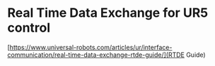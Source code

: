 # Real Time Data Exchange for UR5 control
[https://www.universal-robots.com/articles/ur/interface-communication/real-time-data-exchange-rtde-guide/](RTDE Guide)

